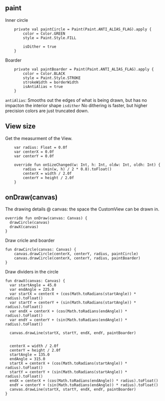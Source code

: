 
## paint

Inner circle 
```
    private val paintCircle = Paint(Paint.ANTI_ALIAS_FLAG).apply {
        color = Color.GREEN
        style = Paint.Style.FILL

        isDither = true
    }
```

Boarder
```
    private val paintBoarder = Paint(Paint.ANTI_ALIAS_FLAG).apply {
        color = Color.BLACK
        style = Paint.Style.STROKE
        strokeWidth = borderWidth
        isAntiAlias = true
    }
```
`antiAlias`: Smooths out the edges of what is being drawn, but has no impacton the interior shape
`isdither` No dithering is faster, but higher precision colors are just truncated down. 


## View size
Get the measurment of the View. 
```
    var radius: Float = 0.0f
    var centerX = 0.0f
    var centerY = 0.0f

    override fun onSizeChanged(w: Int, h: Int, oldw: Int, oldh: Int) {
        radius = (min(w, h) / 2 * 0.8).toFloat()
        centerX = width / 2.0f
        centerY = height / 2.0f
    }
```


## onDraw(canvas)
The drawing details
@ canvas: the space the CustomView can be drawn in. 

```
override fun onDraw(canvas: Canvas) {
  drawCircle(canvas)
  drawX(canvas)
}
```

Draw cricle and boarder
```
fun drawCircle(canvas: Canvas) {
    canvas.drawCircle(centerX, centerY, radius, paintCircle)
    canvas.drawCircle(centerX, centerY, radius, paintBoarder)
}
```

Draw dividers in the circle
```
fun drawX(canvas: Canvas) {
  var startAngle = 45.0
  var endAngle = 225.0
  var startX = centerX + (cos(Math.toRadians(startAngle)) * radius).toFloat()
  var startY = centerY + (sin(Math.toRadians(startAngle)) * radius).toFloat()
  var endX = centerX + (cos(Math.toRadians(endAngle)) * radius).toFloat()
  var endY = centerY + (sin(Math.toRadians(endAngle)) * radius).toFloat()

  canvas.drawLine(startX, startY, endX, endY, paintBoarder)


  centerX = width / 2.0f
  centerY = height / 2.0f
  startAngle = 135.0
  endAngle = 315.0
  startX = centerX + (cos(Math.toRadians(startAngle)) * radius).toFloat()
  startY = centerY + (sin(Math.toRadians(startAngle)) * radius).toFloat()
  endX = centerX + (cos(Math.toRadians(endAngle)) * radius).toFloat()
  endY = centerY + (sin(Math.toRadians(endAngle)) * radius).toFloat()
  canvas.drawLine(startX, startY, endX, endY, paintBoarder)
}
```
